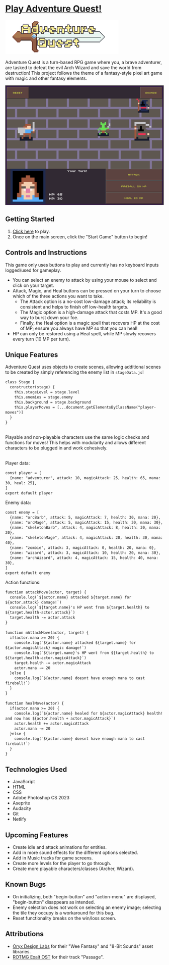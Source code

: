 # [Play Adventure Quest!](https://MattARam.dev/)

![Adventure Quest Title Card](./assets/images/titleCard.png)
<p>Adventure Quest is a turn-based RPG game where you, a brave adventurer, are tasked to defeat the evil Arch Wizard and save the world from destruction! This project follows the theme of a fantasy-style pixel art game with magic and other fantasy elements.</p>

![Game Screen for Adventure Quest](./assets/screenshots/combat-screen.png)

## Getting Started

1. [Click here](https://MattARam.dev/) to play.
2. Once on the main screen, click the "Start Game" button to begin!

## Controls and Instructions

<p>This game only uses buttons to play and currently has no keyboard inputs logged/used for gameplay.</p>

- You can select an enemy to attack by using your mouse to select and click on your target.
- Attack, Magic, and Heal buttons can be pressed on your turn to choose which of the three actions you want to take. 
  - The Attack option is a no-cost low-damage attack; its reliability is consistent and helps to finish off low-health targets.
  - The Magic option is a high-damage attack that costs MP. It's a good way to burst down your foe.
  - Finally, the Heal option is a magic spell that recovers HP at the cost of MP; ensure you always have MP so that you can heal!
- HP can only be restored using a Heal spell, while MP slowly recovers every turn (10 MP per turn).

## Unique Features
Adventure Quest uses objects to create scenes, allowing additional scenes to be created by simply referencing the enemy list in `stageData.js`!
```
class Stage {
  constructor(stage) {
    this.stageLevel = stage.level
    this.enemies = stage.enemy
    this.background = stage.background
    this.playerMoves = [...document.getElementsByClassName("player-moves")]
  }
}
```
<br>Playable and non-playable characters use the same logic checks and functions for moves! This helps with modularity and allows different characters to be plugged in and work cohesively.

<br>Player data:
```
const player = [
  {name: "adventurer", attack: 10, magicAttack: 25, health: 65, mana: 30, heal: 25},
]
export default player
```
Enemy data:
```
const enemy = [
  {name: "orcBarb", attack: 5, magicAttack: 7, health: 30, mana: 20},
  {name: "orcMage", attack: 5, magicAttack: 15, health: 30, mana: 30},
  {name: "skeletonBarb", attack: 4, magicAttack: 8, health: 30, mana: 20},
  {name: "skeletonMage", attack: 4, magicAttack: 20, health: 30, mana: 40},
  {name: "zombie", attack: 3, magicAttack: 0, health: 20, mana: 0},
  {name: "wizard", attack: 3, magicAttack: 10, health: 20, mana: 30},
  {name: "archWizard", attack: 4, magicAttack: 15, health: 40, mana: 30},
]
export default enemy
```
Action functions:
```
function attackMove(actor, target) {
  console.log(`${actor.name} attacked ${target.name} for ${actor.attack} damage!`)
  console.log(`${target.name}'s HP went from ${target.health} to ${target.health-actor.attack}`)
  target.health -= actor.attack
}

function mAttackMove(actor, target) {
  if(actor.mana >= 20) {
    console.log(`${actor.name} attacked ${target.name} for ${actor.magicAttack} magic damage!`)
    console.log(`${target.name}'s HP went from ${target.health} to ${target.health-actor.magicAttack}`)
    target.health -= actor.magicAttack
    actor.mana -= 20
  }else {
    console.log(`${actor.name} doesnt have enough mana to cast fireball!`)
  }
}

function healMove(actor) {
  if(actor.mana >= 20) {
    console.log(`${actor.name} healed for ${actor.magicAttack} health! and now has ${actor.health + actor.magicAttack}`)
    actor.health += actor.magicAttack
    actor.mana -= 20
  }else {
    console.log(`${actor.name} doesnt have enough mana to cast fireball!`)
  }
}
```
## Technologies Used

- JavaScript
- HTML
- CSS
- Adobe Photoshop CS 2023
- Aseprite
- Audacity
- Git
- Netlify

## Upcoming Features

- Create idle and attack animations for entities.
- Add in more sound effects for the different options selected.
- Add in Music tracks for game screens.
- Create more levels for the player to go through.
- Create more playable characters/classes (Archer, Wizard).

## Known Bugs

- On initializing, both "begin-button" and "action-menu" are displayed, "begin-button" disappears as intended.
- Enemy selection does not work on selecting an enemy image; selecting the tile they occupy is a workaround for this bug.
- Reset functionality breaks on the win/loss screen.

## Attributions
- [Oryx Design Labs](https://www.oryxdesignlab.com/) for their "Wee Fantasy" and "8-Bit Sounds" asset libraries.
- [ROTMG Exalt OST](https://www.youtube.com/watch?v=uhG4TPImfOE) for their track "Passage".